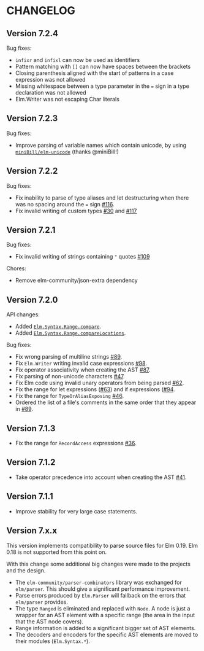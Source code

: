 # CHANGELOG

## Version 7.2.4

Bug fixes:
* `infixr` and `infixl` can now be used as identifiers
* Pattern matching with `[]` can now have spaces between the brackets
* Closing parenthesis aligned with the start of patterns in a case expression was not allowed
* Missing whitespace between a type parameter in the `=` sign in a type declaration was not allowed
* Elm.Writer was not escaping Char literals

## Version 7.2.3

Bug fixes:
* Improve parsing of variable names which contain unicode, by using [`miniBill/elm-unicode`](https://package.elm-lang.org/packages/miniBill/elm-unicode/latest/) (thanks @miniBill!)

## Version 7.2.2

Bug fixes:
* Fix inability to parse of type aliases and let destructuring when there was no spacing around the `=` sign [#116](https://github.com/stil4m/elm-syntax/pull/116).
* Fix invalid writing of custom types [#30](https://github.com/stil4m/elm-syntax/issues/30) and [#117](https://github.com/stil4m/elm-syntax/issues/117)

## Version 7.2.1

Bug fixes:
* Fix invalid writing of strings containing `"` quotes [#109](https://github.com/stil4m/elm-syntax/issues/109)

Chores:
- Remove elm-community/json-extra dependency

## Version 7.2.0

API changes:
* Added [`Elm.Syntax.Range.compare`](https://package.elm-lang.org/packages/stil4m/elm-syntax/7.2.0/Elm-Syntax-Range#compare).
* Added [`Elm.Syntax.Range.compareLocations`](https://package.elm-lang.org/packages/stil4m/elm-syntax/7.2.0/Elm-Syntax-Range#compareLocations).

Bug fixes:
* Fix wrong parsing of multiline strings [#89](https://github.com/stil4m/elm-syntax/issues/89).
* Fix `Elm.Writer` writing invalid case expressions [#98](https://github.com/stil4m/elm-syntax/issues/98).
* Fix operator associativity when creating the AST [#87](https://github.com/stil4m/elm-syntax/issues/87).
* Fix parsing of non-unicode characters [#47](https://github.com/stil4m/elm-syntax/issues/47).
* Fix Elm code using invalid unary operators from being parsed [#62](https://github.com/stil4m/elm-syntax/issues/62).
* Fix the range for let expressions ([#63](https://github.com/stil4m/elm-syntax/issues/63)) and if expressions ([#94](https://github.com/stil4m/elm-syntax/issues/94).
* Fix the range for `TypeOrAliasExposing` [#46](https://github.com/stil4m/elm-syntax/issues/46).
* Ordered the list of a file's comments in the same order that they appear in [#89](https://github.com/stil4m/elm-syntax/issues/89).

## Version 7.1.3

* Fix the range for `RecordAccess` expressions [#36](https://github.com/stil4m/elm-syntax/pull/36).

## Version 7.1.2

* Take operator precedence into account when creating the AST [#41](https://github.com/stil4m/elm-syntax/issues/41).

## Version 7.1.1

* Improve stability for very large case statements.

## Version 7.x.x

This version implements compatibility to parse source files for Elm 0.19.
Elm 0.18 is not supported from this point on.

With this change some additional big changes were made to the projects and the design.

* The `elm-community/parser-combinators` library was exchanged for `elm/parser`. This should give a significant performance improvement.
* Parse errors produced by `Elm.Parser` will fallback on the errors that `elm/parser` provides.
* The type `Ranged` is eliminated and replaced with `Node`. A node is just a wrapper for an AST element with a specific range (the area in the input that the AST node covers).
* Range information is added to a significant bigger set of AST elements.
* The decoders and encoders for the specific AST elements are moved to their modules (`Elm.Syntax.*`).
